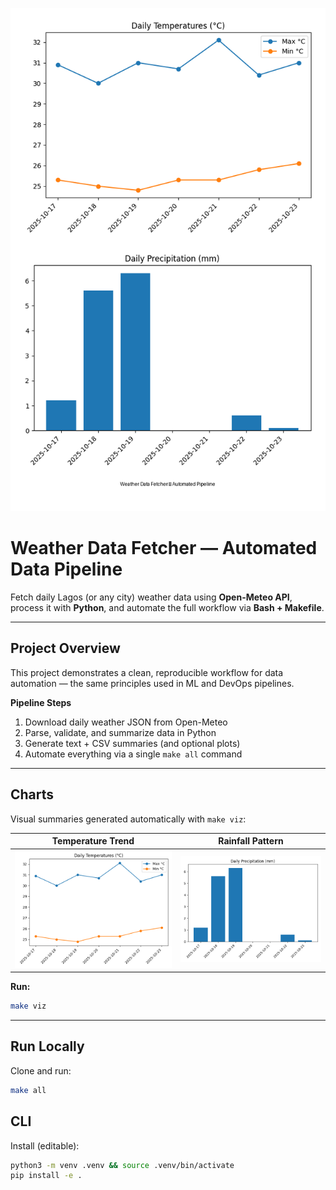 ![Cover](assets/cover.png)

# Weather Data Fetcher — Automated Data Pipeline

Fetch daily Lagos (or any city) weather data using **Open-Meteo API**, process it with **Python**, and automate the full workflow via **Bash + Makefile**.

---

## Project Overview

This project demonstrates a clean, reproducible workflow for data automation — the same principles used in ML and DevOps pipelines.

**Pipeline Steps**

1. Download daily weather JSON from Open-Meteo
2. Parse, validate, and summarize data in Python
3. Generate text + CSV summaries (and optional plots)
4. Automate everything via a single `make all` command

---

## Charts

Visual summaries generated automatically with `make viz`:

| Temperature Trend          | Rainfall Pattern             |
| -------------------------- | ---------------------------- |
| ![Temps](assets/temps.png) | ![Precip](assets/precip.png) |

**Run:**

```bash
make viz
```

---

## Run Locally

Clone and run:

```bash
make all
```

## CLI

Install (editable):

```bash
python3 -m venv .venv && source .venv/bin/activate
pip install -e .
```

